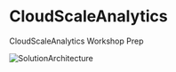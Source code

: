 # CloudScaleAnalytics
CloudScaleAnalytics Workshop Prep

![SolutionArchitecture](https://user-images.githubusercontent.com/38682210/68948402-25c3dc00-07fb-11ea-8d98-f4fd6c0447f8.jpg)
